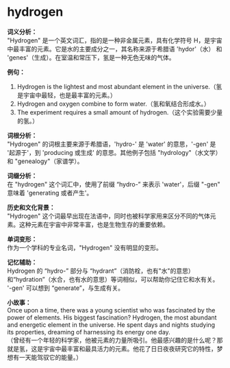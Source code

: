 # hydrogen

**词义分析：**  
"Hydrogen" 是一个英文词汇，指的是一种非金属元素，具有化学符号 H，是宇宙中最丰富的元素。它是水的主要成分之一，其名称来源于希腊语 'hydor'（水） 和 'genes'（生成）。在室温和常压下，氢是一种无色无味的气体。

  

**例句：**

  

1.  Hydrogen is the lightest and most abundant element in the universe.（氢是宇宙中最轻，也是最丰富的元素。）
2.  Hydrogen and oxygen combine to form water.（氢和氧结合形成水。）
3.  The experiment requires a small amount of hydrogen.（这个实验需要少量的氢。）

  

**词根分析：**  
"Hydrogen" 的词根主要来源于希腊语，'hydro-' 是 'water' 的意思，'-gen' 是 '起源于'，到 'producing 或生成' 的意思。其他例子包括 "hydrology"（水文学） 和 "genealogy"（家谱学）。

  

**词缀分析：**  
在 "hydrogen" 这个词汇中，使用了前缀 “hydro-” 来表示 'water'，后缀 "-gen" 意味着 'generating 或者产生'。

  

**历史和文化背景：**  
"Hydrogen" 这个词最早出现在法语中，同时也被科学家用来区分不同的气体元素。这种元素在宇宙中非常丰富，也是生物生存的重要依赖。

  

**单词变形：**  
作为一个学科的专业名词，"Hydrogen" 没有明显的变形。

  

**记忆辅助：**  
Hydrogen 的 “hydro-” 部分与 “hydrant”（消防栓，也有"水"的意思）和“hydration”（水合，也有水的意思）等词相似，可以帮助你记住它和水有关。 '-gen' 可以想到 “generate”，与生成有关。

  

**小故事：**  
Once upon a time, there was a young scientist who was fascinated by the power of elements. His biggest fascination? Hydrogen, the most abundant and energetic element in the universe. He spent days and nights studying its properties, dreaming of harnessing its energy one day.  
（曾经有一个年轻的科学家，他被元素的力量所吸引。他最感兴趣的是什么呢？那就是氢，这是宇宙中最丰富和最具活力的元素。他花了日日夜夜研究它的特性，梦想有一天能驾驭它的能量。）
